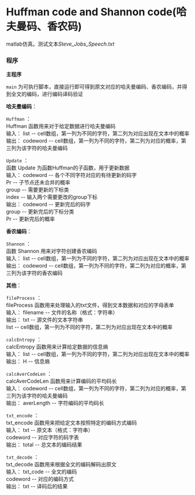 # Huffman code and Shannon code(哈夫曼码、香农码)

matlab仿真。测试文本*Steve_Jobs_Speech.txt*



### 程序  

**主程序**    

`main` 为可执行脚本，直接运行即可得到原文对应的哈夫曼编码、香农编码，并得到全文的编码，进行编码译码验证   



**哈夫曼编码**：  

`Huffman` ：  
Huffman 函数用来对于给定数据进行哈夫曼编码   
输入：         list -- cell数组，第一列为不同的字符，第二列为对应出现在文本中的概率  
输出：         codeword -- cell数组，第一列为不同的字符，第二列为对应的概率，第三列为该字符的哈夫曼编码  

`Update` ：  
函数 Update 为函数Huffman的子函数，用于更新数据  
输入：         codeword -- 各个不同字符对应的有待更新的码字  
              Pr -- 子节点还未合并的概率  
              group -- 需要更新的下标类  
              index -- 输入两个需要更改的group下标   
输出：         codeword -- 更新完后的码字  
              group -- 更新完后的下标分类  
              Pr -- 更新完后的概率  



**香农编码**：  

`Shannon` ：  
函数 Shannon 用来对字符创建香农编码  
输入：         list -- cell数组，第一列为不同的字符，第二列为对应出现在文本中的概率  
输出：         codeword -- cell数组，第一列为不同的字符，第二列为对应的概率，第三列为该字符的香农编码  



**其他**：  

`fileProcess` ：  
fileProcess  函数用来处理输入的txt文件，得到文本数据和对应的字母表单  
输入：        filename -- 文件的名称（格式：字符串）  
输出：        txt -- 源文件的文本字符串  
             list -- cell数组，第一列为不同的字符，第二列为对应出现在文本中的概率  

`calcEntropy` ：  
calcEntropy  函数用来计算给定数据的信息熵  
输入：        list -- cell数组，第一列为不同的字符，第二列为对应出现在文本中的概率  
输出：        H -- 信息熵  

`calcAverCodeLen` ：  
calcAverCodeLen 函数用来计算编码的平均码长  
输入：        codeword -- cell数组，第一列为不同的字符，第二列为对应的概率，第三列为该字符的哈夫曼编码  
输出：        averLength -- 字符编码的平均码长  

`txt_encode` ：  
txt_encode 函数用来把给定文本按照特定的编码方式编码  
输入：        txt -- 原文本（格式：字符串）  
             codeword -- 对应字符的码字表  
输出：        total -- 总文本的编码结果  

`txt_decode` ：  
txt_decode 函数用来根据全文的编码解码出原文  
输入：        txt_code -- 全文的编码  
             codeword -- 对应的编码方式  
输出：        txt -- 译码后的结果  
